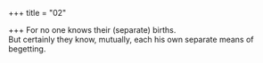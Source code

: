 +++
title = "02"

+++
For no one knows their (separate) births.  
But certainly they know, mutually, each his own separate means of  
begetting.  